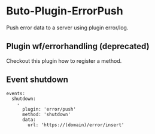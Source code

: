 # Buto-Plugin-ErrorPush
Push error data to a server using plugin error/log.

## Plugin wf/errorhandling (deprecated)
Checkout this plugin how to register a method.

## Event shutdown
````
events:
  shutdown:
    -
      plugin: 'error/push'
      method: 'shutdown'
      data:
        url: 'https://(domain)/error/insert'
````
